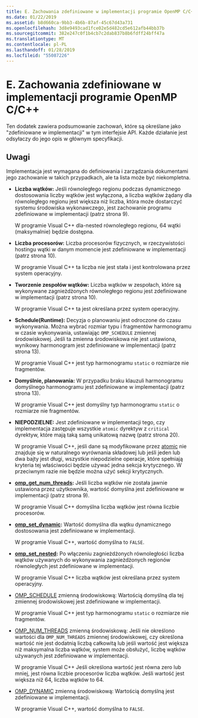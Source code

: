 ```yaml
---
title: E. Zachowania zdefiniowane w implementacji programie OpenMP C/C++
ms.date: 01/22/2019
ms.assetid: b8d660ca-9bb3-4b6b-87af-45c67d43a731
ms.openlocfilehash: 3d8e9493cad1fce02e5d482cd5e612afb44bb37b
ms.sourcegitcommit: 382e247c0f1b4cb7c2dab837b8b6fdff24bff47a
ms.translationtype: MT
ms.contentlocale: pl-PL
ms.lasthandoff: 01/28/2019
ms.locfileid: "55087226"
---
```

# <a name="e-implementation-defined-behaviors-in-openmp-cc"></a>E. Zachowania zdefiniowane w implementacji programie OpenMP C/C++

Ten dodatek zawiera podsumowanie zachowań, które są określane jako "zdefiniowane w implementacji" w tym interfejsie API.  Każde działanie jest odsyłaczy do jego opis w głównym specyfikacji.

## <a name="remarks"></a>Uwagi

Implementacja jest wymagana do definiowania i zarządzania dokumentami jego zachowanie w takich przypadkach, ale ta lista może być niekompletna.

- **Liczba wątków:** Jeśli równoległego regionu podczas dynamicznego dostosowania liczby wątków jest wyłączona, a liczba wątków żądany dla równoległego regionu jest większa niż liczba, która może dostarczyć systemu środowiska wykonawczego, jest zachowanie programu zdefiniowane w implementacji (patrz strona 9).

   W programie Visual C++ dla-nested równoległego regionu, 64 wątki (maksymalnie) będzie dostępna.

- **Liczba procesorów:** Liczba procesorów fizycznych, w rzeczywistości hostingu wątki w danym momencie jest zdefiniowane w implementacji (patrz strona 10).

   W programie Visual C++ ta liczba nie jest stała i jest kontrolowana przez system operacyjny.

- **Tworzenie zespołów wątków:** Liczba wątków w zespołach, które są wykonywane zagnieżdżonych równoległego regionu jest zdefiniowane w implementacji (patrz strona 10).

   W programie Visual C++ ta jest określana przez system operacyjny.

- **Schedule(Runtime):** Decyzja o planowaniu jest odroczone do czasu wykonywania. Można wybrać rozmiar typu i fragmentów harmonogramu w czasie wykonywania, ustawiając `OMP_SCHEDULE` zmiennej środowiskowej. Jeśli ta zmienna środowiskowa nie jest ustawiona, wynikowy harmonogram jest zdefiniowane w implementacji (patrz strona 13).

   W programie Visual C++ jest typ harmonogramu `static` o rozmiarze nie fragmentów.

- **Domyślnie, planowania:** W przypadku braku klauzuli harmonogramu domyślnego harmonogramu jest zdefiniowane w implementacji (patrz strona 13).

   W programie Visual C++ jest domyślny typ harmonogramu `static` o rozmiarze nie fragmentów.

- **NIEPODZIELNE:** Jest zdefiniowane w implementacji tego, czy implementacja zastępuje wszystkie `atomic` dyrektyw z `critical` dyrektyw, które mają taką samą unikatową nazwę (patrz strona 20).

   W programie Visual C++, jeśli dane są modyfikowane przez [atomic](reference/openmp-directives.md#atomic) nie znajduje się w naturalnego wyrównania składowej lub jeśli jeden lub dwa bajty jest długi, wszystkie niepodzielne operacje, które spełniają kryteria tej właściwości będzie używać jedna sekcja krytycznego. W przeciwnym razie nie będzie można użyć sekcji krytycznych.

- **[omp_get_num_threads](3-run-time-library-functions.md#312-omp_get_num_threads-function):** Jeśli liczba wątków nie została jawnie ustawiona przez użytkownika, wartość domyślna jest zdefiniowane w implementacji (patrz strona 9).

   W programie Visual C++ domyślna liczba wątków jest równa liczbie procesorów.

- **[omp_set_dynamic](3-run-time-library-functions.md#317-omp_set_dynamic-function):** Wartość domyślna dla wątku dynamicznego dostosowania jest zdefiniowane w implementacji.

   W programie Visual C++, wartość domyślna to `FALSE`.

- **[omp_set_nested](3-run-time-library-functions.md#319-omp_set_nested-function):** Po włączeniu zagnieżdżonych równoległości liczba wątków używanych do wykonywania zagnieżdżonych regionów równoległych jest zdefiniowane w implementacji.

   W programie Visual C++ liczba wątków jest określana przez system operacyjny.

- [OMP_SCHEDULE](4-environment-variables.md#41-omp_schedule) zmienną środowiskową: Wartością domyślną dla tej zmiennej środowiskowej jest zdefiniowane w implementacji.

   W programie Visual C++ jest typ harmonogramu `static` o rozmiarze nie fragmentów.

- [OMP_NUM_THREADS](4-environment-variables.md#42-omp_num_threads) zmienną środowiskową: Jeśli nie określono wartości dla `OMP_NUM_THREADS` zmiennej środowiskowej, czy określona wartość nie jest dodatnią liczbą całkowitą lub jeśli wartość jest większa niż maksymalna liczba wątków, system może obsłużyć, liczbę wątków używanych jest zdefiniowane w implementacji.

   W programie Visual C++ Jeśli określona wartość jest równa zero lub mniej, jest równa liczbie procesorów liczba wątków.  Jeśli wartość jest większa niż 64, liczba wątków to 64.

- [OMP_DYNAMIC](4-environment-variables.md#43-omp_dynamic) zmienną środowiskową: Wartością domyślną jest zdefiniowane w implementacji.

   W programie Visual C++, wartość domyślna to `FALSE`.